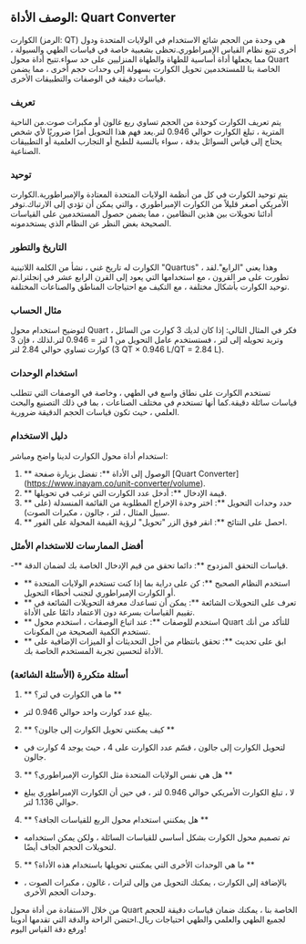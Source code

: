 ## الوصف الأداة: Quart Converter

الكوارت (الرمز: QT) هي وحدة من الحجم شائع الاستخدام في الولايات المتحدة ودول أخرى تتبع نظام القياس الإمبراطوري.تحظى بشعبية خاصة في قياسات الطهي والسيولة ، مما يجعلها أداة أساسية للطهاة والطهاة المنزليين على حد سواء.تتيح أداة محول Quart الخاصة بنا للمستخدمين تحويل الكوارت بسهولة إلى وحدات حجم أخرى ، مما يضمن قياسات دقيقة في الوصفات والتطبيقات الأخرى.

### تعريف

يتم تعريف الكوارت كوحدة من الحجم تساوي ربع غالون أو مكبرات صوت.من الناحية المترية ، تبلغ الكوارت حوالي 0.946 لتر.يعد فهم هذا التحويل أمرًا ضروريًا لأي شخص يحتاج إلى قياس السوائل بدقة ، سواء بالنسبة للطبخ أو التجارب العلمية أو التطبيقات الصناعية.

### توحيد

يتم توحيد الكوارت في كل من أنظمة الولايات المتحدة المعتادة والإمبراطورية.الكوارت الأمريكي أصغر قليلاً من الكوارت الإمبراطوري ، والتي يمكن أن تؤدي إلى الارتباك.توفر أدائنا تحويلات بين هذين النظامين ، مما يضمن حصول المستخدمين على القياسات الصحيحة بغض النظر عن النظام الذي يستخدمونه.

### التاريخ والتطور

الكوارت له تاريخ غني ، نشأ من الكلمة اللاتينية "Quartus" ، وهذا يعني "الرابع".لقد تطورت على مر القرون ، مع استخدامها التي يعود إلى القرن الرابع عشر في إنجلترا.تم توحيد الكوارت بأشكال مختلفة ، مع التكيف مع احتياجات المناطق والصناعات المختلفة.

### مثال الحساب

لتوضيح استخدام محول Quart ، فكر في المثال التالي: إذا كان لديك 3 كوارت من السائل وتريد تحويله إلى لتر ، فستستخدم عامل التحويل من 1 لتر = 0.946 لتر.لذلك ، فإن 3 كوارت تساوي حوالي 2.84 لتر (3 QT × 0.946 L/QT = 2.84 L).

### استخدام الوحدات

تستخدم الكوارت على نطاق واسع في الطهي ، وخاصة في الوصفات التي تتطلب قياسات سائلة دقيقة.كما أنها تستخدم في مختلف الصناعات ، بما في ذلك التصنيع والبحث العلمي ، حيث تكون قياسات الحجم الدقيقة ضرورية.

### دليل الاستخدام

استخدام أداة محول الكوارت لدينا واضح ومباشر:

1. ** الوصول إلى الأداة **: تفضل بزيارة صفحة [Quart Converter] (https://www.inayam.co/unit-converter/volume).
2. ** قيمة الإدخال **: أدخل عدد الكوارت التي ترغب في تحويلها.
3. ** حدد وحدات التحويل **: اختر وحدة الإخراج المطلوبة من القائمة المنسدلة (على سبيل المثال ، لتر ، جالون ، مكبرات الصوت).
4. ** احصل على النتائج **: انقر فوق الزر "تحويل" لرؤية القيمة المحولة على الفور.

### أفضل الممارسات للاستخدام الأمثل

-** قياسات التحقق المزدوج **: دائما تحقق من قيم الإدخال الخاصة بك لضمان الدقة.
- ** استخدم النظام الصحيح **: كن على دراية بما إذا كنت تستخدم الولايات المتحدة أو الكوارت الإمبراطوري لتجنب أخطاء التحويل.
- ** تعرف على التحويلات الشائعة **: يمكن أن تساعدك معرفة التحويلات الشائعة في تقييم القياسات بسرعة دون الاعتماد دائمًا على الأداة.
- ** استخدم للوصفات **: عند اتباع الوصفات ، استخدم محول Quart للتأكد من أنك تستخدم الكمية الصحيحة من المكونات.
- ** ابق على تحديث **: تحقق بانتظام من أجل التحديثات أو الميزات الإضافية على الأداة لتحسين تجربة المستخدم الخاصة بك.

### أسئلة متكررة (الأسئلة الشائعة)

1. ** ما هي الكوارت في لتر؟ **
- يبلغ عدد كوارت واحد حوالي 0.946 لتر.

2. ** كيف يمكنني تحويل الكوارت إلى جالون؟ **
- لتحويل الكوارت إلى جالون ، قسّم عدد الكوارت على 4 ، حيث يوجد 4 كوارت في جالون.

3. ** هل هي نفس الولايات المتحدة مثل الكوارت الإمبراطوري؟ **
- لا ، تبلغ الكوارت الأمريكي حوالي 0.946 لتر ، في حين أن الكوارت الإمبراطوري يبلغ حوالي 1.136 لتر.

4. ** هل يمكنني استخدام محول الربع للقياسات الجافة؟ **
- تم تصميم محول الكوارت بشكل أساسي للقياسات السائلة ، ولكن يمكن استخدامه لتحويلات الحجم الجاف أيضًا.

5. ** ما هي الوحدات الأخرى التي يمكنني تحويلها باستخدام هذه الأداة؟ **
- بالإضافة إلى الكوارت ، يمكنك التحويل من وإلى لترات ، غالون ، مكبرات الصوت ، وحدات الحجم الأخرى.

من خلال الاستفادة من أداة محول Quart الخاصة بنا ، يمكنك ضمان قياسات دقيقة للحجم لجميع الطهي والعلمي والطهي احتياجات ريال.احتضن الراحة والدقة التي تقدمها أدوينا ورفع دقة القياس اليوم!